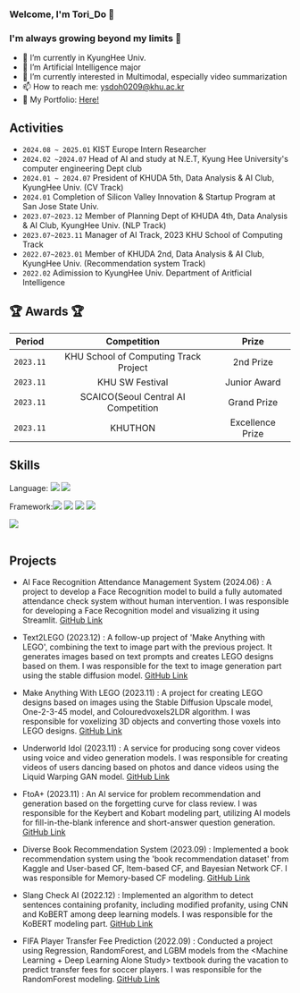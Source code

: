 

### Welcome, I'm Tori_Do 👋
###  I'm always growing beyond my limits 🚀
- 🔭 I’m currently in KyungHee Univ.
- 🌱 I’m Artificial Intelligence major
- 🤔 I’m currently interested in Multimodal, especially video summarization
- 📫 How to reach me: ysdoh0209@khu.ac.kr
- 📁 My Portfolio: [Here!](https://simple-board-99d.notion.site/Hello-I-m-Yunseo-Do-bca71b3fd8c042938ffd6da7bb61f3e8?pvs=4)


## Activities
- `2024.08 ~ 2025.01` KIST Europe Intern Researcher
-  `2024.02 ~2024.07` Head of AI and study at N.E.T, Kyung Hee University's computer engineering Dept club
-  `2024.01 ~ 2024.07` President of KHUDA 5th, Data Analysis & AI Club, KyungHee Univ. (CV Track)
-  `2024.01` Completion of Silicon Valley Innovation & Startup Program at San Jose State Univ.
-  `2023.07~2023.12` Member of Planning Dept of KHUDA 4th, Data Analysis & AI Club, KyungHee Univ. (NLP Track)
-  `2023.07~2023.11` Manager of AI Track, 2023 KHU School of Computing Track
-  `2022.07~2023.01` Member of KHUDA 2nd, Data Analysis & AI Club, KyungHee Univ. (Recommendation system Track)
-  `2022.02` Adimission to KyungHee Univ. Department of Aritficial Intelligence

  
## 🏆 Awards 🏆

| Period | Competition | Prize |
|-------|:--------:|:---------:|
| `2023.11` | KHU School of Computing Track Project | 2nd Prize  |
| `2023.11` | KHU SW Festival | Junior Award |
| `2023.11` | SCAICO(Seoul Central AI Competition | Grand Prize  |
| `2023.11` | KHUTHON | Excellence Prize |

## Skills


Language: <img src="https://img.shields.io/badge/Python-3776AB?style=for-the-badge&logo=Python&logoColor=white"> <img src="https://img.shields.io/badge/C++-00599C?style=for-the-badge&logo=C++&logoColor=white"> 

Framework:<img src="https://img.shields.io/badge/TensorFlow-FF6F00?style=for-the-badge&logo=TensorFlow&logoColor=white"> <img src="https://img.shields.io/badge/Keras-D00000?style=for-the-badge&logo=Keras&logoColor=white"> <img src="https://img.shields.io/badge/HTML5-E34F26?style=for-the-badge&logo=HTML5&logoColor=white"> <img src="https://img.shields.io/badge/CSS3-1572B6?style=for-the-badge&logo=CSS3&logoColor=white"> 

<img src="https://github-readme-stats.vercel.app/api/top-langs/?username=DoYunseo&layout=compact"><br><br>

## Projects
- AI Face Recognition Attendance Management System (2024.06)
: A project to develop a Face Recognition model to build a fully automated attendance check system without human intervention. I was responsible for developing a Face Recognition model and visualizing it using Streamlit.
[GitHub Link](https://github.com/khuda-data/5th-CV-Face-Recognition-Attendance-Management-System)

- Text2LEGO (2023.12)
: A follow-up project of 'Make Anything with LEGO', combining the text to image part with the previous project. It generates images based on text prompts and creates LEGO designs based on them. I was responsible for the text to image generation part using the stable diffusion model.
[GitHub Link](https://github.com/khuda-4th/KHUDA_CV_text2LEGO)

- Make Anything With LEGO (2023.11)
: A project for creating LEGO designs based on images using the Stable Diffusion Upscale model, One-2-3-45 model, and Colouredvoxels2LDR algorithm. I was responsible for voxelizing 3D objects and converting those voxels into LEGO designs.
[GitHub Link](https://github.com/KHAI-2023/Make_Anything_with_LEGO)

- Underworld Idol (2023.11)
: A service for producing song cover videos using voice and video generation models. I was responsible for creating videos of users dancing based on photos and dance videos using the Liquid Warping GAN model.
[GitHub Link](https://github.com/DoYunseo/2023_Track_Project/tree/main)

- FtoA+ (2023.11)
: An AI service for problem recommendation and generation based on the forgetting curve for class review. I was responsible for the Keybert and Kobart modeling part, utilizing AI models for fill-in-the-blank inference and short-answer question generation.
[GitHub Link](https://github.com/gitwub5/FtoA_flask_server)

- Diverse Book Recommendation System (2023.09)
: Implemented a book recommendation system using the 'book recommendation dataset' from Kaggle and User-based CF, Item-based CF, and Bayesian Network CF. I was responsible for Memory-based CF modeling.
[GitHub Link](https://github.com/khuda-4th/ml_toy_project_team2)

- Slang Check AI (2022.12)
: Implemented an algorithm to detect sentences containing profanity, including modified profanity, using CNN and KoBERT among deep learning models. I was responsible for the KoBERT modeling part.
[GitHub Link](https://github.com/DoYunseo/Project-Slang_check_AI)

- FIFA Player Transfer Fee Prediction (2022.09)
: Conducted a project using Regression, RandomForest, and LGBM models from the <Machine Learning + Deep Learning Alone Study> textbook during the vacation to predict transfer fees for soccer players. I was responsible for the RandomForest modeling.
[GitHub Link](https://github.com/DoYunseo/Project-FIFA_player_transfer_fee_forecast)



<!--
**DoYunseo/DoYunseo** is a ✨ _special_ ✨ repository because its `README.md` (this file) appears on your GitHub profile.

Here are some ideas to get you started:

- 🔭 I’m currently working on ...
- 🌱 I’m currently learning ...
- 👯 I’m looking to collaborate on ...
- 🤔 I’m looking for help with ...
- 💬 Ask me about ...
- 📫 How to reach me: ...
- 😄 Pronouns: ...
- ⚡ Fun fact: ...
-->
